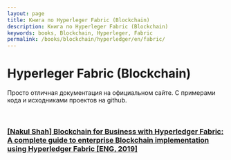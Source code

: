 ```yaml
---
layout: page
title: Книга по Hyperleger Fabric (Blockchain)
description: Книга по Hyperleger Fabric (Blockchain)
keywords: books, Blockchain, Hyperleger, Fabric
permalink: /books/blockchain/hyperledger/en/fabric/
---
```


# Hyperleger Fabric (Blockchain)

Просто отличная документация на официальном сайте. С примерами кода и исходниками проектов на github.

<br/>

### [[Nakul Shah] Blockchain for Business with Hyperledger Fabric: A complete guide to enterprise Blockchain implementation using Hyperledger Fabric [ENG, 2019]](/books/blockchain/hyperledger/fabric/blockchain-for-business-with-hyperledger-fabric/en/)
